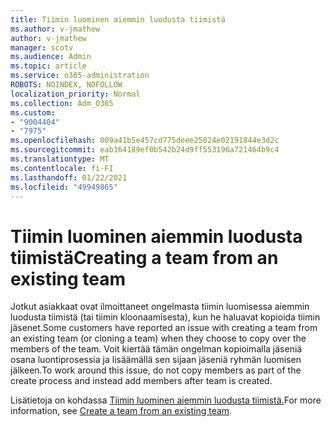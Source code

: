 ```yaml
---
title: Tiimin luominen aiemmin luodusta tiimistä
ms.author: v-jmathew
author: v-jmathew
manager: scotv
ms.audience: Admin
ms.topic: article
ms.service: o365-administration
ROBOTS: NOINDEX, NOFOLLOW
localization_priority: Normal
ms.collection: Adm_O365
ms.custom:
- "9004404"
- "7975"
ms.openlocfilehash: 009a41b5e457cd775deee25024e02191844e3d2c
ms.sourcegitcommit: eab164189ef0b542b24d9ff553196a721464b9c4
ms.translationtype: MT
ms.contentlocale: fi-FI
ms.lasthandoff: 01/22/2021
ms.locfileid: "49949865"
---
```

# <a name="creating-a-team-from-an-existing-team"></a><span data-ttu-id="d9787-102">Tiimin luominen aiemmin luodusta tiimistä</span><span class="sxs-lookup"><span data-stu-id="d9787-102">Creating a team from an existing team</span></span>

<span data-ttu-id="d9787-103">Jotkut asiakkaat ovat ilmoittaneet ongelmasta tiimin luomisessa aiemmin luodusta tiimistä (tai tiimin kloonaamisesta), kun he haluavat kopioida tiimin jäsenet.</span><span class="sxs-lookup"><span data-stu-id="d9787-103">Some customers have reported an issue with creating a team from an existing team (or cloning a team) when they choose to copy over the members of the team.</span></span> <span data-ttu-id="d9787-104">Voit kiertää tämän ongelman kopioimalla jäseniä osana luontiprosessia ja lisäämällä sen sijaan jäseniä ryhmän luomisen jälkeen.</span><span class="sxs-lookup"><span data-stu-id="d9787-104">To work around this issue, do not copy members as part of the create process and instead add members after team is created.</span></span>

<span data-ttu-id="d9787-105">Lisätietoja on kohdassa [Tiimin luominen aiemmin luodusta tiimistä.](https://support.microsoft.com/office/create-a-team-from-an-existing-team-f41a759b-3101-4af6-93bd-6aba0e5d7635)</span><span class="sxs-lookup"><span data-stu-id="d9787-105">For more information, see [Create a team from an existing team](https://support.microsoft.com/office/create-a-team-from-an-existing-team-f41a759b-3101-4af6-93bd-6aba0e5d7635).</span></span>
